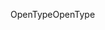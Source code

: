 <span data-ttu-id="510cf-101">OpenType</span><span class="sxs-lookup"><span data-stu-id="510cf-101">OpenType</span></span>
